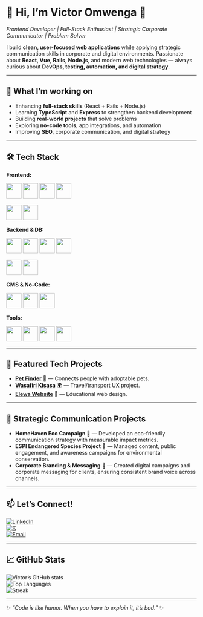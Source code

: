 # 👋 Hi, I’m **Victor Omwenga** 🚀
*Frontend Developer | Full-Stack Enthusiast | Strategic Corporate Communicator | Problem Solver*

I build **clean, user-focused web applications** while applying strategic communication skills in corporate and digital environments. Passionate about **React, Vue, Rails, Node.js**, and modern web technologies — always curious about **DevOps, testing, automation, and digital strategy**.

---

## 🌱 What I’m working on
- Enhancing **full-stack skills** (React + Rails + Node.js)  
- Learning **TypeScript** and **Express** to strengthen backend development  
- Building **real-world projects** that solve problems  
- Exploring **no-code tools**, app integrations, and automation  
- Improving **SEO**, corporate communication, and digital strategy  

---

## 🛠️ Tech Stack

**Frontend:**  
<p align="left">
<img src="https://skillicons.dev/icons?i=react" height="40"/> 
<img src="https://skillicons.dev/icons?i=vue" height="40"/> 
<img src="https://skillicons.dev/icons?i=nextjs" height="40"/> 
<img src="https://skillicons.dev/icons?i=javascript" height="40"/>
</p>
<p align="left">
<img src="https://skillicons.dev/icons?i=typescript" height="40"/> 
<img src="https://skillicons.dev/icons?i=tailwind" height="40"/>
</p>

**Backend & DB:**  
<p align="left">
<img src="https://skillicons.dev/icons?i=nodejs" height="40"/> 
<img src="https://skillicons.dev/icons?i=express" height="40"/> 
<img src="https://skillicons.dev/icons?i=ruby" height="40"/> 
<img src="https://skillicons.dev/icons?i=rails" height="40"/>
</p>
<p align="left">
<img src="https://skillicons.dev/icons?i=postgres" height="40"/> 
<img src="https://skillicons.dev/icons?i=mongodb" height="40"/>
</p>

**CMS & No-Code:**  
<p align="left">
<img src="https://skillicons.dev/icons?i=wordpress" height="40"/> 
<img src="https://skillicons.dev/icons?i=webflow" height="40"/> 
<img src="https://img.shields.io/badge/Wix-000?style=for-the-badge&logo=wix&logoColor=white" height="40"/>
</p>

**Tools:**  
<p align="left">
<img src="https://skillicons.dev/icons?i=git" height="40"/> 
<img src="https://skillicons.dev/icons?i=github" height="40"/> 
<img src="https://skillicons.dev/icons?i=figma" height="40"/> 
<img src="https://skillicons.dev/icons?i=docker" height="40"/>
</p>

---

## 📌 Featured Tech Projects
- **[Pet Finder](https://github.com/Omwenga365/pet_finder)** 🐾 — Connects people with adoptable pets.  
- **[Wasafiri Kisasa](https://github.com/Omwenga365/Wasafiri-Kisasa)** 🌍 — Travel/transport UX project.  
- **[Elewa Website](https://github.com/Omwenga365/Elewa-Website)** 🏫 — Educational web design.  

---

## 💼 Strategic Communication Projects
- **HomeHaven Eco Campaign** 🌱 — Developed an eco-friendly communication strategy with measurable impact metrics.  
- **ESPI Endangered Species Project** 🐘 — Managed content, public engagement, and awareness campaigns for environmental conservation.  
- **Corporate Branding & Messaging** 📢 — Created digital campaigns and corporate messaging for clients, ensuring consistent brand voice across channels.  

---

## 📫 Let’s Connect!
[![LinkedIn](https://img.shields.io/badge/LinkedIn-blue?style=for-the-badge&logo=linkedin&logoColor=white)](https://www.linkedin.com/in/hesbon-omwenga-73b238366/)  
[![X](https://img.shields.io/badge/X-black?style=for-the-badge&logo=x&logoColor=white)](https://x.com/Victoromwenga11)  
[![Email](https://img.shields.io/badge/Email-D14836?style=for-the-badge&logo=gmail&logoColor=white)](mailto:victoromwenga365@gmail.com)  

---

## 📈 GitHub Stats
![Victor’s GitHub stats](https://github-readme-stats.vercel.app/api?username=Omwenga365&show_icons=true&theme=tokyonight)  
![Top Languages](https://github-readme-stats.vercel.app/api/top-langs/?username=Omwenga365&layout=compact&theme=tokyonight)  
![Streak](https://streak-stats.demolab.com?user=Omwenga365&theme=tokyonight&border_radius=5)  

---

✨ *“Code is like humor. When you have to explain it, it’s bad.”* ✨
